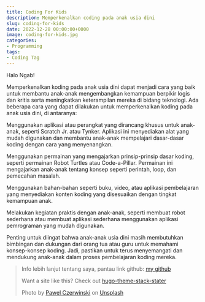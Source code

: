 ```yaml
---
title: Coding For Kids
description: Memperkenalkan coding pada anak usia dini
slug: coding-for-kids
date: 2022-12-28 00:00:00+0000
image: coding-for-kids.jpg
categories:
- Programming
tags:
- Coding Tag
---
```



Halo Ngab!

Memperkenalkan koding pada anak usia dini dapat menjadi cara yang baik untuk membantu anak-anak mengembangkan kemampuan
berpikir logis dan kritis serta meningkatkan keterampilan mereka di bidang teknologi. Ada beberapa cara yang dapat
dilakukan untuk memperkenalkan koding pada anak usia dini, di antaranya:

Menggunakan aplikasi atau perangkat yang dirancang khusus untuk anak-anak, seperti Scratch Jr. atau Tynker. Aplikasi ini
menyediakan alat yang mudah digunakan dan membantu anak-anak mempelajari dasar-dasar koding dengan cara yang
menyenangkan.

Menggunakan permainan yang mengajarkan prinsip-prinsip dasar koding, seperti permainan Robot Turtles atau Code-a-Pillar.
Permainan ini mengajarkan anak-anak tentang konsep seperti perintah, loop, dan pemecahan masalah.

Menggunakan bahan-bahan seperti buku, video, atau aplikasi pembelajaran yang menyediakan konten koding yang disesuaikan
dengan tingkat kemampuan anak.

Melakukan kegiatan praktis dengan anak-anak, seperti membuat robot sederhana atau membuat aplikasi sederhana menggunakan
aplikasi pemrograman yang mudah digunakan.

Penting untuk diingat bahwa anak-anak usia dini masih membutuhkan bimbingan dan dukungan dari orang tua atau guru untuk
memahami konsep-konsep koding. Jadi, pastikan untuk terus menyemangati dan mendukung anak-anak dalam proses pembelajaran
koding mereka.



> Info lebih lanjut tentang saya, pantau link github: [my github](https://github.com/A-fauzi)
>
> Want a site like this? Check out [hugo-theme-stack-stater](https://github.com/CaiJimmy/hugo-theme-stack-starter)
>
> Photo by [Pawel Czerwinski](https://unsplash.com/@pawel_czerwinski) on [Unsplash](https://unsplash.com/)
